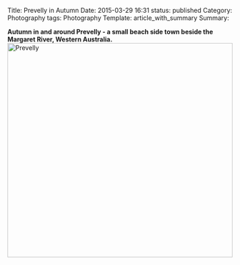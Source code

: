 Title: Prevelly in Autumn
Date: 2015-03-29 16:31
status: published
Category: Photography
tags: Photography
Template: article_with_summary
Summary: <div> <b>Autumn in and around Prevelly - a small beach side town beside the Margaret River, Western Australia.</b> <a data-flickr-embed="true" data-header="true" data-footer="true"  href="https://www.flickr.com/photos/doug_from_the_uk/albums/72157661268865913" title="Prevelly"><img src="https://farm6.staticflickr.com/5790/22940203579_845f2e2d2e_z.jpg" width="100%" height="480" alt="Prevelly"></a><script async src="//embedr.flickr.com/assets/client-code.js" charset="utf-8"></script> </div>

